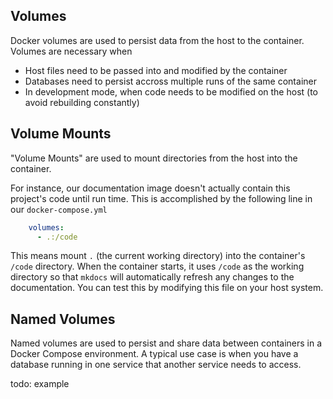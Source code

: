 
## Volumes

Docker volumes are used to persist data from the host to the container.
Volumes are necessary when

* Host files need to be passed into and modified by the container
* Databases need to persist accross multiple runs of the same container
* In development mode, when code needs to be modified on the host (to avoid rebuilding constantly)


## Volume Mounts

"Volume Mounts" are used to mount directories from the host into the container.

For instance, our documentation image doesn't actually contain this project's code until run time.
This is accomplished by the following line in our `docker-compose.yml`

```yaml
    volumes:
      - .:/code
```

This means mount `.` (the current working directory) into the container's `/code` directory.
When the container starts, it uses `/code` as the working directory so that `mkdocs` will automatically refresh any changes to the documentation. You can test this by modifying this file on your host system.

## Named Volumes

Named volumes are used to persist and share data between containers in a Docker Compose environment.
A typical use case is when you have a database running in one service that another service needs to access.

todo: example

